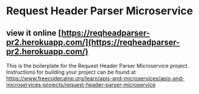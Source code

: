 # Request Header Parser Microservice
## view it online [https://reqheadparser-pr2.herokuapp.com/](https://reqheadparser-pr2.herokuapp.com/)

This is the boilerplate for the Request Header Parser Microservice project. Instructions for building your project can be found at https://www.freecodecamp.org/learn/apis-and-microservices/apis-and-microservices-projects/request-header-parser-microservice
